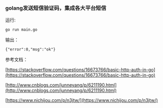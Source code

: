 ### golang发送短信验证码，集成各大平台短信

运行:

	go run main.go

输出：

	{"error":0,"msg":"ok"}

参考文档：

[https://stackoverflow.com/questions/16673766/basic-http-auth-in-go](https://stackoverflow.com/questions/16673766/basic-http-auth-in-go)

[http://www.cnblogs.com/junneyang/p/6211190.html](http://www.cnblogs.com/junneyang/p/6211190.html)

[https://www.nichijou.com/p/n3jtw/](https://www.nichijou.com/p/n3jtw/)